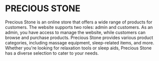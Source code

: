 # PRECIOUS STONE
Precious Stone is an online store that offers a wide range of products for customers. The website supports two roles: admin and customers. As an admin, you have access to manage the website, while customers can browse and purchase products. Precious Stone provides various product categories, including massage equipment, sleep-related items, and more. Whether you're looking for relaxation tools or sleep aids, Precious Stone has a diverse selection to cater to your needs.

